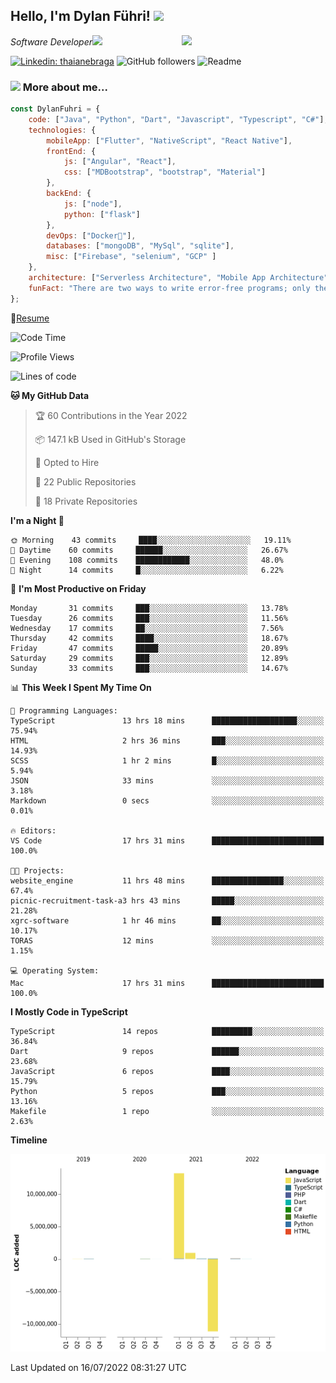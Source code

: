 <h2>Hello, I'm Dylan Führi! <img src="https://media.giphy.com/media/12oufCB0MyZ1Go/giphy.gif" width="50"></h2>
<img align='right' src="https://media.giphy.com/media/836HiJc7pgzy8iNXCn/giphy.gif" width="230">
<p><em>Software Developer</a><img src="https://media.giphy.com/media/WUlplcMpOCEmTGBtBW/giphy.gif" width="30"> 
</em></p>

[![Linkedin: thaianebraga](https://img.shields.io/badge/-Dylan-blue?style=flat-square&logo=Linkedin&logoColor=white&link=https://www.linkedin.com/in/dylan-fuhri/)](https://www.linkedin.com/in/dylan-fuhri/)
![GitHub followers](https://img.shields.io/github/followers/HibiZA?style=social)
![Readme](https://github.com/HibiZA/HibiZA/workflows/Readme/badge.svg)

### <img src="https://media.giphy.com/media/VgCDAzcKvsR6OM0uWg/giphy.gif" width="50"> More about me...  

```javascript
const DylanFuhri = {
    code: ["Java", "Python", "Dart", "Javascript", "Typescript", "C#"],
    technologies: {
        mobileApp: ["Flutter", "NativeScript", "React Native"],
        frontEnd: {
            js: ["Angular", "React"],
            css: ["MDBootstrap", "bootstrap", "Material"]
        },
        backEnd: {
            js: ["node"],
            python: ["flask"]
        },
        devOps: ["Docker🐳"],
        databases: ["mongoDB", "MySql", "sqlite"],
        misc: ["Firebase", "selenium", "GCP" ]
    },
    architecture: ["Serverless Architecture", "Mobile App Architecture"],
    funFact: "There are two ways to write error-free programs; only the third one works"
};
```
📝[Resume](https://drive.google.com/file/d/1RjxKCcvUeoyYgnL_eCwQ9zay77Ayr0Xu/view?usp=sharing)
<!--START_SECTION:waka-->
![Code Time](http://img.shields.io/badge/Code%20Time-0%20secs-blue)

![Profile Views](http://img.shields.io/badge/Profile%20Views-0-blue)

![Lines of code](https://img.shields.io/badge/From%20Hello%20World%20I%27ve%20Written-3%20Million%20lines%20of%20code-blue)

**🐱 My GitHub Data** 

> 🏆 60 Contributions in the Year 2022
 > 
> 📦 147.1 kB Used in GitHub's Storage 
 > 
> 💼 Opted to Hire
 > 
> 📜 22 Public Repositories 
 > 
> 🔑 18 Private Repositories  
 > 
**I'm a Night 🦉** 

```text
🌞 Morning    43 commits     ████░░░░░░░░░░░░░░░░░░░░░   19.11% 
🌆 Daytime    60 commits     ██████░░░░░░░░░░░░░░░░░░░   26.67% 
🌃 Evening    108 commits    ████████████░░░░░░░░░░░░░   48.0% 
🌙 Night      14 commits     █░░░░░░░░░░░░░░░░░░░░░░░░   6.22%

```
📅 **I'm Most Productive on Friday** 

```text
Monday       31 commits     ███░░░░░░░░░░░░░░░░░░░░░░   13.78% 
Tuesday      26 commits     ███░░░░░░░░░░░░░░░░░░░░░░   11.56% 
Wednesday    17 commits     ██░░░░░░░░░░░░░░░░░░░░░░░   7.56% 
Thursday     42 commits     ████░░░░░░░░░░░░░░░░░░░░░   18.67% 
Friday       47 commits     █████░░░░░░░░░░░░░░░░░░░░   20.89% 
Saturday     29 commits     ███░░░░░░░░░░░░░░░░░░░░░░   12.89% 
Sunday       33 commits     ███░░░░░░░░░░░░░░░░░░░░░░   14.67%

```


📊 **This Week I Spent My Time On** 

```text
💬 Programming Languages: 
TypeScript               13 hrs 18 mins      ███████████████████░░░░░░   75.94% 
HTML                     2 hrs 36 mins       ███░░░░░░░░░░░░░░░░░░░░░░   14.93% 
SCSS                     1 hr 2 mins         █░░░░░░░░░░░░░░░░░░░░░░░░   5.94% 
JSON                     33 mins             ░░░░░░░░░░░░░░░░░░░░░░░░░   3.18% 
Markdown                 0 secs              ░░░░░░░░░░░░░░░░░░░░░░░░░   0.01%

🔥 Editors: 
VS Code                  17 hrs 31 mins      █████████████████████████   100.0%

🐱‍💻 Projects: 
website_engine           11 hrs 48 mins      ████████████████░░░░░░░░░   67.4% 
picnic-recruitment-task-a3 hrs 43 mins       █████░░░░░░░░░░░░░░░░░░░░   21.28% 
xgrc-software            1 hr 46 mins        ██░░░░░░░░░░░░░░░░░░░░░░░   10.17% 
TORAS                    12 mins             ░░░░░░░░░░░░░░░░░░░░░░░░░   1.15%

💻 Operating System: 
Mac                      17 hrs 31 mins      █████████████████████████   100.0%

```

**I Mostly Code in TypeScript** 

```text
TypeScript               14 repos            █████████░░░░░░░░░░░░░░░░   36.84% 
Dart                     9 repos             ██████░░░░░░░░░░░░░░░░░░░   23.68% 
JavaScript               6 repos             ████░░░░░░░░░░░░░░░░░░░░░   15.79% 
Python                   5 repos             ███░░░░░░░░░░░░░░░░░░░░░░   13.16% 
Makefile                 1 repo              ░░░░░░░░░░░░░░░░░░░░░░░░░   2.63%

```


**Timeline**

![Chart not found](https://raw.githubusercontent.com/HibiZA/HibiZA/master/charts/bar_graph.png) 


 Last Updated on 16/07/2022 08:31:27 UTC
<!--END_SECTION:waka-->
